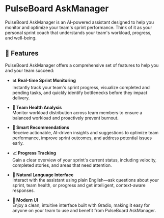 # PulseBoard AskManager

PulseBoard AskManager is an AI-powered assistant designed to help you monitor and optimize your team's sprint performance. Think of it as your personal sprint coach that understands your team's workload, progress, and well-being.

## 🎯 Features

PulseBoard AskManager offers a comprehensive set of features to help you and your team succeed:

- **📊 Real-time Sprint Monitoring**  
    Instantly track your team's sprint progress, visualize completed and pending tasks, and quickly identify bottlenecks before they impact delivery.

- **👥 Team Health Analysis**  
    Monitor workload distribution across team members to ensure a balanced workload and proactively prevent burnout.

- **🎯 Smart Recommendations**  
    Receive actionable, AI-driven insights and suggestions to optimize team performance, improve sprint outcomes, and address potential issues early.

- **📈 Progress Tracking**  
    Gain a clear overview of your sprint's current status, including velocity, completed stories, and areas that need attention.

- **💬 Natural Language Interface**  
    Interact with the assistant using plain English—ask questions about your sprint, team health, or progress and get intelligent, context-aware responses.

- **🎨 Modern UI**  
    Enjoy a clean, intuitive interface built with Gradio, making it easy for anyone on your team to use and benefit from PulseBoard AskManager.
